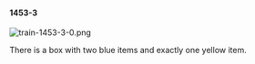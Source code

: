 #### 1453-3
![train-1453-3-0.png](https://github.com/lil-lab/nlvr/raw/master/nlvr/train/images/6/train-1453-3-0.png "train-1453-3-0.png")

There is a box with two blue items and exactly one yellow item.